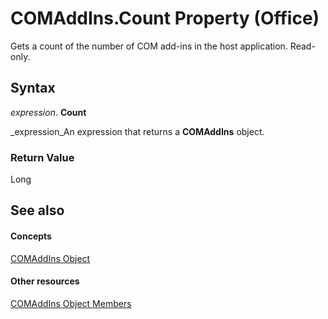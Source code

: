 
# COMAddIns.Count Property (Office)

Gets a count of the number of COM add-ins in the host application. Read-only.


## Syntax

 _expression_. **Count**

 _expression_An expression that returns a  **COMAddIns** object.


### Return Value

Long


## See also


#### Concepts


 [COMAddIns Object](f6efa1cc-8d30-27d5-8b07-7ddad22f16ef.md)
#### Other resources


 [COMAddIns Object Members](0fc908fa-0846-07ca-d2a2-4c87525ae719.md)
